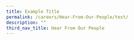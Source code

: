 ```yaml
---
title: Example Title
permalink: /careers/Hear-From-Our-People/test/
description: ""
third_nav_title: Hear From Our People
---
```

